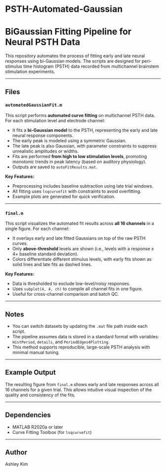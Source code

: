 # PSTH-Automated-Gaussian
# BiGaussian Fitting Pipeline for Neural PSTH Data

This repository automates the process of fitting early and late neural responses using bi-Gaussian models. The scripts are designed for peri-stimulus time histogram (PSTH) data recorded from multichannel brainstem stimulation experiments.

---

## Files

### `automatedGaussianFit.m`
This script performs **automated curve fitting** on multichannel PSTH data. For each stimulation level and electrode channel:

- It fits a **bi-Gaussian model** to the PSTH, representing the early and late neural response components.
- The early peak is modeled using a symmetric Gaussian.
- The late peak is also Gaussian, with parameter constraints to suppress unrealistic amplitudes or widths.
- Fits are performed **from high to low stimulation levels**, promoting monotonic trends in peak latency (based on auditory physiology).
- Outputs are saved to `autoFitResults.mat`.

**Key Features:**
- Preprocessing includes baseline subtraction using late trial windows.
- All fitting uses `lsqcurvefit` with constraints to avoid overfitting.
- Example plots are generated for quick verification.

---

### `final.m`
This script visualizes the automated fit results across **all 16 channels** in a single figure. For each channel:

- It overlays early and late fitted Gaussians on top of the raw PSTH curves.
- Only **above-threshold** levels are shown (i.e., levels with a response ≥ 4× baseline standard deviation).
- Colors differentiate different stimulus levels, with early fits shown as solid lines and late fits as dashed lines.

**Key Features:**
- Data is thresholded to exclude low-level/noisy responses.
- Uses `subplot(4, 4, ch)` to compile all channel fits in one figure.
- Useful for cross-channel comparison and batch QC.

---

## Notes

- You can switch datasets by updating the `.mat` file path inside each script.
- The pipeline assumes data is stored in a standard format with variables: `HistPeriod`, `details`, and `PeriodEdges4Plotting`.
- This method supports reproducible, large-scale PSTH analysis with minimal manual tuning.

---

## Example Output

The resulting figure from `final.m` shows early and late responses across all 16 channels for a given trial. This allows intuitive visual inspection of the quality and consistency of the fits.

---

## Dependencies
- MATLAB R2020a or later
- Curve Fitting Toolbox (for `lsqcurvefit`)

---

## Author
Ashley Kim 
